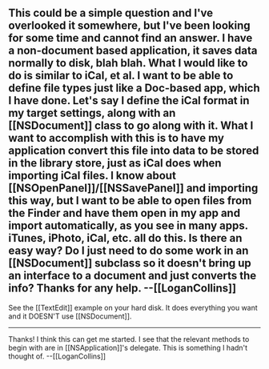 This could be a simple question and I've overlooked it somewhere, but I've been looking for some time and cannot find an answer. I have a non-document based application, it saves data normally to disk, blah blah. What I would like to do is similar to iCal, et al. I want to be able to define file types just like a Doc-based app, which I have done. Let's say I define the iCal format in my target settings, along with an [[NSDocument]] class to go along with it. What I want to accomplish with this is to have my application convert this file into data to be stored in the library store, just as iCal does when importing iCal files. I know about [[NSOpenPanel]]/[[NSSavePanel]] and importing this way, but I want to be able to open files from the Finder and have them open in my app and import automatically, as you see in many apps. iTunes, iPhoto, iCal, etc. all do this. Is there an easy way? Do I just need to do some work in an [[NSDocument]] subclass so it doesn't bring up an interface to a document and just converts the info? Thanks for any help. --[[LoganCollins]]
----
See the [[TextEdit]] example on your hard disk.  It does everything you want and it DOESN'T use [[NSDocument]].

----

Thanks! I think this can get me started. I see that the relevant methods to begin with are in [[NSApplication]]'s delegate. This is something I hadn't thought of. --[[LoganCollins]]